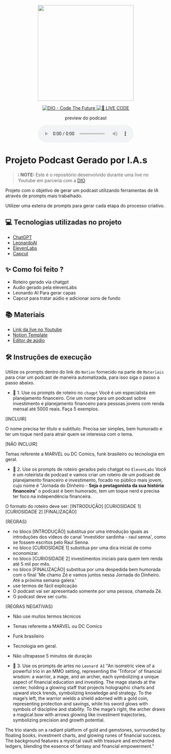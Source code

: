 <p align="center">
<img 
    src="./assets/cover.png"
    width="300"
/>
</p>

<p align="center">
<a href="https://dio.me/">
    <img 
        src="https://img.shields.io/badge/DIO-Code_The_Future-28DA77?logo=youtube" 
        alt="DIO - Code The Future">
</a>
<a href="https://dio.me/">
<img 
    src="https://img.shields.io/badge/🔴_LIVE_CODE-FF5E72" 
    alt="🔴 LIVE CODE">
</a>
</p>

<p align="center">
    preview do podcast
</p>

<div align="center">
    <audio src="output/podcast_editado.MP3" controls title="Podcast editado"></audio>
</div>

# Projeto Podcast Gerado por I.A.s


 > ℹ️ **NOTE:** Este é o repositório desenvolvido durante uma live no Youtube em parceria com a [DIO](https://dio.me)

Projeto com o objetivo de gerar um podcast utilizando ferramentas de IA através de prompts mais trabalhado.

Utilizer uma esteira de prompts para gerar cada etapa do processo criativo.

## 💻 Tecnologias utilizadas no projeto

- [ChatGPT](https://chat.openai.com/) 
- [LeonardoAI](https://app.leonardo.ai/)
- [ElevenLabs](https://beta.elevenlabs.io/)
- [Capcut](https://www.capcut.com/pt-br/)

## ✨ Como foi feito ?

- Roteiro gerado via chatgpt
- Audio gerado pela elevenLabs
- Leonardo AI Para gerar capas
- Capcut para tratar aúdio e adicionar sons de fundo

## 📚 Materiais

- [Link da live no Youtube](https://www.youtube.com)
- [Notion Template](https://helpful-jump-17b.notion.site/PAS-Podcast-AI-Studio-210489e15d7a4a73b743bb159e45d06f?pvs=4)
- [Editor de aúdio](https://www.capcut.com/editor?from_page=landing_page&__action_from=picture_V%C3%ADdeos%20profissionais%20em%20minutos,%20n%C3%A3o%20em%20horas.)


## 🛠️ Instruções de execução

Utilize os prompts dentro do link do `Notion` fornecido na parte de `Materiais` para criar um podcast de maneira automatizada, para isso siga o passo a passo abaixo.

- 🤖 1. Use os prompts de roteiro no `chagpt`
Você é um especialista em planejamento financeiro. Crie um nome para um podcast sobre investimento e planejamento financeiro para pessoas jovens com renda mensal até 5000 reais. Faça 5 exemplos.

[INCLUIR]

O nome precisa ter título e subtítulo. Precisa ser simples, bem humorado e ter um toque nerd para atrair quem se interessa com o tema.

[NÃO INCLUIR]

Temas referente a MARVEL ou DC Comics, funk brasileiro ou tecnologia em geral.

- 🤖 2. Use os prompts de roteiro gerados pelo chatgpt no  `ElevenLabs`
Você é um roteirista de podcast e vamos criar um  roteiro de um podcast de planejamento financeiro e investimento, focado no público mais jovem, cujo nome é "Jornada do Dinheiro - **Seja o protagonista da sua história financeira**" o podcast é bem humorado, tem um toque nerd e precisa ter foco na independência financeira.

O formato do roteiro deve ser:
[INTRODUÇÃO]
[CURIOSIDADE 1]
[CURIOSIDADE 2]
[FINALIZAÇÃO]

{REGRAS}

- no bloco [INTRODUÇÃO] substitua por uma introdução iguais as introduções dos vídeos do canal 'investidor sardinha - raul senna', como se fossem escritos pelo Raul Senna.
- no bloco [CURIOSIDADE 1] substitua por uma dica inicial de como economizar.
- no bloco [CURIOSIDADE 2] investimentos iniciais para quem tem renda até 5 mil por mês.
- no bloco [FINALIZAÇÃO] substitua por uma despedida bem humorada com o final 'Me chamo Zé e vamos juntos nessa Jornada do Dinheiro. Até a próxima semana galera.'
- use termos de fácil explicação
- O podcast vai ser apresentado somente por uma pessoa, chamada Zé.
- O podcast deve ser curto.

{REGRAS NEGATIVAS}

- Não use muitos termos técnicos
- Temas referente a MARVEL ou DC Comics
- Funk brasileiro
- Tecnologia em geral.
- Não ultrapasse 5 minutos de duração

- 🤖 3. Use os prompts de artes no `Leonard AI`
"An isometric view of a powerful trio in an MMO setting, representing the 'Triforce' of financial wisdom: a warrior, a mage, and an archer, each symbolizing a unique aspect of financial education and investing. The mage stands at the center, holding a glowing staff that projects holographic charts and upward stock trends, symbolizing knowledge and strategy. To the mage’s left, the warrior wields a shield adorned with a gold coin, representing protection and savings, while his sword glows with symbols of discipline and stability. To the mage’s right, the archer draws a magical bow with arrows glowing like investment trajectories, symbolizing precision and growth potential.

The trio stands on a radiant platform of gold and gemstones, surrounded by floating books, investment charts, and glowing runes of financial success. The background features a mystical vault with treasure and enchanted ledgers, blending the essence of fantasy and financial empowerment."
